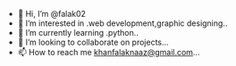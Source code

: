 - 👋 Hi, I’m @falak02
- 👀 I’m interested in .web development,graphic designing..
- 🌱 I’m currently learning .python..
- 💞️ I’m looking to collaborate on projects...
- 📫 How to reach me khanfalaknaaz@gmail.com...

<!---
falak02/falak02 is a ✨ special ✨ repository because its `README.md` (this file) appears on your GitHub profile.
You can click the Preview link to take a look at your changes.
--->
